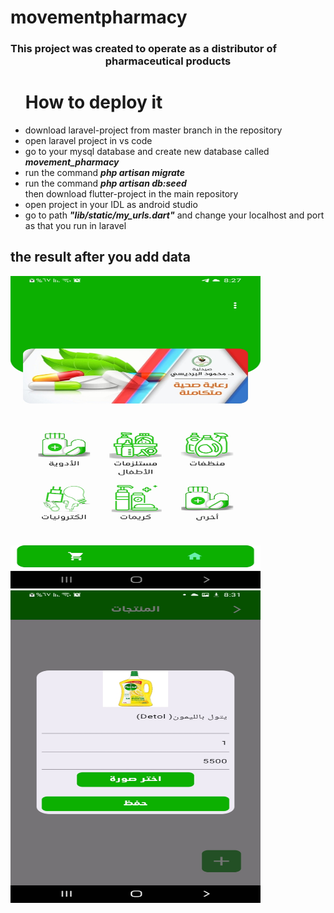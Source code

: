 # movementpharmacy
<h3 style="text-align-last:center">This project was created to operate as a distributor of pharmaceutical products</h3>

<ul><h1>How to deploy it</h1>
  <li>
     download laravel-project from master branch in the repository
</li>
  <li>
    open laravel project in vs code 
  </li>
  <li>
    go to your mysql database and create new database called <strong><i>movement_pharmacy</i></strong>
  <li>
    run the command <strong><i>php artisan migrate</i></strong>
  </li>
  <li>
    run the command <strong><i>php artisan db:seed</i></strong>
  </li>
 then download flutter-project in the main repository
</li>
  <li>
    open project in your IDL as android studio
  </li>
  <li>
    go to path <strong><i>"lib/static/my_urls.dart"</i></strong> and change your localhost and port as that you run in laravel
  </li>
</ul>

<h2>the result after you add data</h2>
<img src="https://github.com/raslanprogramer/movementpharmacy/blob/main/images/Screenshot_20240704-202715.jpg" width="400" height="500">
<img src="https://github.com/raslanprogramer/movementpharmacy/blob/main/images/Screenshot_20240704-203106.jpg" width="400" height="500">
